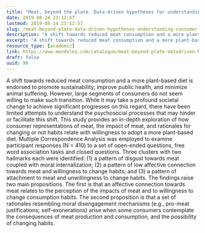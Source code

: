 ```yaml
---
title: "Meat, beyond the plate. Data-driven hypotheses for understanding consumer willingness to adopt a more plant-based diet"
date: 2019-08-24 23:12:57
lastmod: 2019-08-24 23:12:57
slug: /meat-beyond-plate-data-driven-hypotheses-understanding-consumer-willingness-adopt-more
description: "A shift towards reduced meat consumption and a more plant-based diet is endorsed to promote sustainability, improve public health, and minimize animal suffering. However, large segments of consumers do not seem willing to make such transition. While it may take a profound societal change to achieve significant progresses on this regard, there have been limited attempts to understand the psychosocial processes that may hinder or facilitate this shift."
excerpt: "A shift towards reduced meat consumption and a more plant-based diet is endorsed to promote sustainability, improve public health, and minimize animal suffering. However, large segments of consumers do not seem willing to make such transition. While it may take a profound societal change to achieve significant progresses on this regard, there have been limited attempts to understand the psychosocial processes that may hinder or facilitate this shift."
resource_type: [academic]
link: https://www.mendeley.com/catalogue/meat-beyond-plate-datadriven-hypotheses-understanding-consumer-willingness-adopt-more-plantbased-die/
draft: false
uuid: 98
---
```

A shift towards reduced meat consumption and a more plant-based diet is
endorsed to promote sustainability, improve public health, and minimize
animal suffering. However, large segments of consumers do not seem
willing to make such transition. While it may take a profound societal
change to achieve significant progresses on this regard, there have been
limited attempts to understand the psychosocial processes that may
hinder or facilitate this shift. This study provides an in-depth
exploration of how consumer representations of meat, the impact of meat,
and rationales for changing or not habits relate with willingness to
adopt a more plant-based diet. Multiple Correspondence Analysis was
employed to examine participant responses (N = 410) to a set of
open-ended questions, free word association tasks and closed questions.
Three clusters with two hallmarks each were identified: (1) a pattern of
disgust towards meat coupled with moral internalization; (2) a pattern
of low affective connection towards meat and willingness to change
habits; and (3) a pattern of attachment to meat and unwillingness to
change habits. The findings raise two main propositions. The first is
that an affective connection towards meat relates to the perception of
the impacts of meat and to willingness to change consumption habits. The
second proposition is that a set of rationales resembling moral
disengagement mechanisms (e.g., pro-meat justifications;
self-exonerations) arise when some consumers contemplate the
consequences of meat production and consumption, and the possibility of
changing habits.
